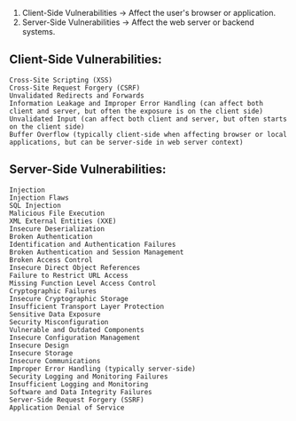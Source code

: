 1. Client-Side Vulnerabilities → Affect the user's browser or application.
2. Server-Side Vulnerabilities → Affect the web server or backend systems.


## Client-Side Vulnerabilities:
```
Cross-Site Scripting (XSS)
Cross-Site Request Forgery (CSRF)
Unvalidated Redirects and Forwards
Information Leakage and Improper Error Handling (can affect both client and server, but often the exposure is on the client side)
Unvalidated Input (can affect both client and server, but often starts on the client side)
Buffer Overflow (typically client-side when affecting browser or local applications, but can be server-side in web server context)
```

## Server-Side Vulnerabilities:
```
Injection
Injection Flaws
SQL Injection
Malicious File Execution
XML External Entities (XXE)
Insecure Deserialization
Broken Authentication
Identification and Authentication Failures
Broken Authentication and Session Management
Broken Access Control
Insecure Direct Object References
Failure to Restrict URL Access
Missing Function Level Access Control
Cryptographic Failures
Insecure Cryptographic Storage
Insufficient Transport Layer Protection
Sensitive Data Exposure
Security Misconfiguration
Vulnerable and Outdated Components
Insecure Configuration Management
Insecure Design
Insecure Storage
Insecure Communications
Improper Error Handling (typically server-side)
Security Logging and Monitoring Failures
Insufficient Logging and Monitoring
Software and Data Integrity Failures
Server-Side Request Forgery (SSRF)
Application Denial of Service
```
